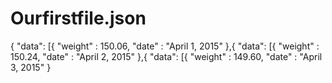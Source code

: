 # Ourfirstfile.json
{
"data": [{
  "weight" : 150.06,
  "date" : "April 1, 2015"
},{
  "data": [{
  "weight" : 150.24,
  "date" : "April 2, 2015"
},{
  "data": [{
  "weight" : 149.60,
  "date" : "April 3, 2015"
}
